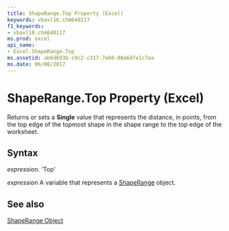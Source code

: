```yaml
---
title: ShapeRange.Top Property (Excel)
keywords: vbaxl10.chm640117
f1_keywords:
- vbaxl10.chm640117
ms.prod: excel
api_name:
- Excel.ShapeRange.Top
ms.assetid: ab6d693b-c9c2-c317-7e60-08a6dfe1c7aa
ms.date: 06/08/2017
---
```



# ShapeRange.Top Property (Excel)

Returns or sets a  **Single** value that represents the distance, in points, from the top edge of the topmost shape in the shape range to the top edge of the worksheet.


## Syntax

 _expression_. 'Top'

 _expression_ A variable that represents a [ShapeRange](./Excel.ShapeRange.md) object.


## See also


[ShapeRange Object](Excel.ShapeRange.md)

